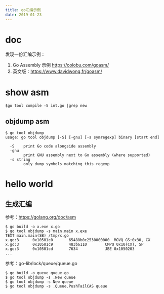 ```yaml
---
title: go汇编示例
date: 2019-01-23
---
```

# doc
发现一份汇编示例：
1. Go Assembly 示例 https://colobu.com/goasm/
2. 英文版：https://www.davidwong.fr/goasm/

# show asm
    $go tool compile -S int.go |grep new
## objdump asm
    $ go tool objdump 
    usage: go tool objdump [-S] [-gnu] [-s symregexp] binary [start end]

      -S	print Go code alongside assembly
      -gnu
        	print GNU assembly next to Go assembly (where supported)
      -s string
        	only dump symbols matching this regexp

# hello world
## 生成汇编
参考：https://golang.org/doc/asm

    $ go build -o x.exe x.go
    $ go tool objdump -s main.main x.exe
    TEXT main.main(SB) /tmp/x.go
    x.go:3		0x10501c0		65488b0c2530000000	MOVQ GS:0x30, CX
    x.go:3		0x10501c9		483b6110		CMPQ 0x10(CX), SP
    x.go:3		0x10501cd		7634			JBE 0x1050203
    ...

参考：go-lib/lock/queue/queue.go

    $ go build -o queue queue.go
    $ go tool objdump -s .New queue
    $ go tool objdump -s New queue
    $ go tool objdump -s .Queue.PushTailCAS queue